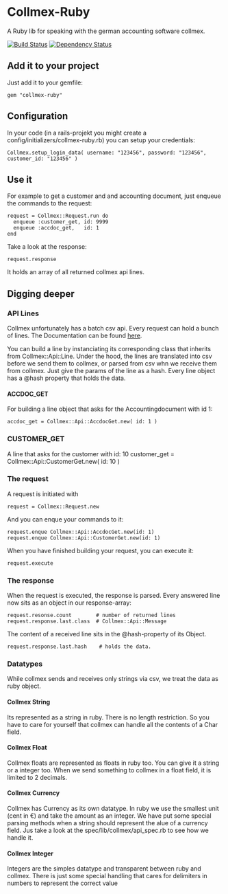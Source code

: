 # Collmex-Ruby

A Ruby lib for speaking with the german accounting software collmex. 

[![Build Status](https://secure.travis-ci.org/romanlehnert/collmex-ruby.png)](http://travis-ci.org/romanlehnert/collmex-ruby)
[![Dependency Status](https://gemnasium.com/romanlehnert/collmex-ruby.png "Dependency Status")](https://gemnasium.com/romanlehnert/collmex-ruby)


## Add it to your project

Just add it to your gemfile:

    gem "collmex-ruby"

## Configuration

In your code (in a rails-projekt you might create a config/initializers/collmex-ruby.rb) you can setup your credentials:

    Collmex.setup_login_data( username: "123456", password: "123456", customer_id: "123456" )

## Use it

For example to get a customer and and accounting document, just enqueue the commands to the request:

    request = Collmex::Request.run do
      enqueue :customer_get, id: 9999
      enqueue :accdoc_get,   id: 1
    end

Take a look at the response:

    request.response

It holds an array of all returned collmex api lines. 


## Digging deeper

### API Lines
Collmex unfortunately has a batch csv api. Every request can hold a bunch of lines. The Documentation can be found [here](http://www.collmex.de/cgi-bin/cgi.exe?1005,1,help,api).

You can build a line by instanciating its corresponding class that inherits from Collmex::Api::Line. Under the hood, the lines are translated into 
csv before we send them to collmex, or parsed from csv whn we receive them from collmex. Just give the params of the line as a hash. Every line object has a @hash property that holds the data. 


#### ACCDOC_GET
For building a line object that asks for the Accountingdocument with id 1:

    accdoc_get = Collmex::Api::AccdocGet.new( id: 1 )

### CUSTOMER_GET
A line that asks for the customer with id: 10
    customer_get = Collmex::Api::CustomerGet.new( id: 10 )


### The request
A request is initiated with 

    request = Collmex::Request.new

And you can enque your commands to it: 

    request.enque Collmex::Api::AccdocGet.new(id: 1)
    request.enque Collmex::Api::CustomerGet.new(id: 1)

When you have finished building your request, you can execute it:

    request.execute

### The response
When the request is executed, the response is parsed. Every answered line now sits as an object in our response-array:

    request.resonse.count        # number of returned lines
    request.response.last.class  # Collmex::Api::Message

The content of a received line sits in the @hash-property of its Object. 

    request.response.last.hash    # holds the data. 

### Datatypes

While collmex sends and receives only strings via csv, we treat the data as ruby object. 

#### Collmex String
Its represented as a string in ruby. There is no length restriction. So you have to care for yourself that collmex can handle all the contents of a Char field. 

#### Collmex Float
Collmex floats are represented as floats in ruby too. You can give it a string or a integer too. When we send something to collmex in a float field, it is limited to 2 decimals. 

#### Collmex Currency
Collmex has Currency as its own datatype. In ruby we use the smallest unit (cent in €) and take the amount as an integer. We have put some special parsing methods when a string should represent the alue of a currency field. Jus take a look at the spec/lib/collmex/api_spec.rb to see how we handle it. 

#### Collmex Integer
Integers are the simples datatype and transparent between ruby and collmex. There is just some special handling that cares for delimiters in numbers to represent the correct value 



